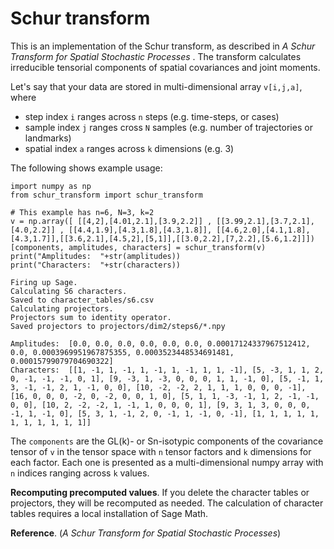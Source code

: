 Schur transform
===============

This is an implementation of the Schur transform, as described in *A Schur Transform for Spatial Stochastic Processes*
. The transform calculates irreducible tensorial components of spatial covariances and joint moments.

Let's say that your data are stored in multi-dimensional array `v[i,j,a]`, where

  - step index `i` ranges across `n` steps (e.g. time-steps, or cases)
  - sample index `j` ranges cross `N` samples (e.g. number of trajectories or landmarks)
  - spatial index `a` ranges across `k` dimensions (e.g. 3)

The following shows example usage:

```
import numpy as np
from schur_transform import schur_transform

# This example has n=6, N=3, k=2
v = np.array([ [[4,2],[4.01,2.1],[3.9,2.2]] , [[3.99,2.1],[3.7,2.1],[4.0,2.2]] , [[4.4,1.9],[4.3,1.8],[4.3,1.8]], [[4.6,2.0],[4.1,1.8],[4.3,1.7]],[[3.6,2.1],[4.5,2],[5,1]],[[3.0,2.2],[7,2.2],[5.6,1.2]]])
[components, amplitudes, characters] = schur_transform(v)
print("Amplitudes:  "+str(amplitudes))
print("Characters:  "+str(characters))
```

```
Firing up Sage.
Calculating S6 characters.
Saved to character_tables/s6.csv
Calculating projectors.
Projectors sum to identity operator.
Saved projectors to projectors/dim2/steps6/*.npy

Amplitudes:  [0.0, 0.0, 0.0, 0.0, 0.0, 0.0, 0.00017124337967512412, 0.0, 0.0003969951967875355, 0.0003523448534691481, 0.00015799079704690322]
Characters:  [[1, -1, 1, -1, 1, -1, 1, -1, 1, 1, -1], [5, -3, 1, 1, 2, 0, -1, -1, -1, 0, 1], [9, -3, 1, -3, 0, 0, 0, 1, 1, -1, 0], [5, -1, 1, 3, -1, -1, 2, 1, -1, 0, 0], [10, -2, -2, 2, 1, 1, 1, 0, 0, 0, -1], [16, 0, 0, 0, -2, 0, -2, 0, 0, 1, 0], [5, 1, 1, -3, -1, 1, 2, -1, -1, 0, 0], [10, 2, -2, -2, 1, -1, 1, 0, 0, 0, 1], [9, 3, 1, 3, 0, 0, 0, -1, 1, -1, 0], [5, 3, 1, -1, 2, 0, -1, 1, -1, 0, -1], [1, 1, 1, 1, 1, 1, 1, 1, 1, 1, 1]]
```

The `components` are the GL(k)- or Sn-isotypic components of the covariance tensor of `v` in the tensor space with `n` tensor factors and `k` dimensions for each factor. Each one is presented as a multi-dimensional numpy array with `n` indices ranging across `k` values.

**Recomputing precomputed values**. If you delete the character tables or projectors, they will be recomputed as needed. The calculation of character tables requires a local installation of Sage Math.

**Reference**.
(*A Schur Transform for Spatial Stochastic Processes*)
